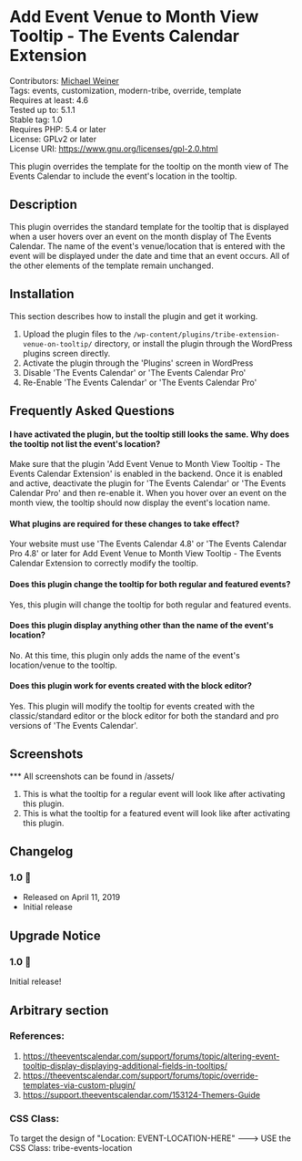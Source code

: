 # Add Event Venue to Month View Tooltip - The Events Calendar Extension
Contributors: [Michael Weiner] <br>
Tags: events, customization, modern-tribe, override, template <br>
Requires at least: 4.6 <br>
Tested up to: 5.1.1 <br>
Stable tag: 1.0 <br>
Requires PHP: 5.4 or later <br>
License: GPLv2 or later <br>
License URI: https://www.gnu.org/licenses/gpl-2.0.html <br>

This plugin overrides the template for the tooltip on the month view of The Events Calendar to include the event's location in the tooltip.

## Description

This plugin overrides the standard template for the tooltip that is displayed when a user hovers over an event on the month display of The Events Calendar. The name of the event's venue/location that is entered with the event will be displayed under the date and time that an event occurs. All of the other elements of the template remain unchanged.

## Installation

This section describes how to install the plugin and get it working.

1. Upload the plugin files to the `/wp-content/plugins/tribe-extension-venue-on-tooltip/` directory, or install the plugin through the WordPress plugins screen directly.
2. Activate the plugin through the 'Plugins' screen in WordPress
3. Disable 'The Events Calendar' or 'The Events Calendar Pro'
4. Re-Enable 'The Events Calendar' or 'The Events Calendar Pro'

## Frequently Asked Questions

#### I have activated the plugin, but the tooltip still looks the same. Why does the tooltip not list the event's location?

Make sure that the plugin 'Add Event Venue to Month View Tooltip - The Events Calendar Extension' is enabled in the backend. Once it is enabled and active, deactivate the plugin for 'The Events Calendar' or 'The Events Calendar Pro' and then re-enable it. When you hover over an event on the month view, the tooltip should now display the event's location name.

#### What plugins are required for these changes to take effect?

Your website must use 'The Events Calendar 4.8' or 'The Events Calendar Pro 4.8' or later for Add Event Venue to Month View Tooltip - The Events Calendar Extension to correctly modify the tooltip.

#### Does this plugin change the tooltip for both regular and featured events?

Yes, this plugin will change the tooltip for both regular and featured events.

#### Does this plugin display anything other than the name of the event's location?

No. At this time, this plugin only adds the name of the event's location/venue to the tooltip.

#### Does this plugin work for events created with the block editor?

Yes. This plugin will modify the tooltip for events created with the classic/standard editor or the block editor for both the standard and pro versions of 'The Events Calendar'.

## Screenshots
*** All screenshots can be found in /assets/ <br>

1. This is what the tooltip for a regular event will look like after activating this plugin.
2. This is what the tooltip for a featured event will look like after activating this plugin.

## Changelog

### 1.0 🎉
* Released on April 11, 2019
* Initial release

## Upgrade Notice

### 1.0 🎉
Initial release!

## Arbitrary section

### References:
1. https://theeventscalendar.com/support/forums/topic/altering-event-tooltip-display-displaying-additional-fields-in-tooltips/
2. https://theeventscalendar.com/support/forums/topic/override-templates-via-custom-plugin/
3. https://support.theeventscalendar.com/153124-Themers-Guide

### CSS Class:
To target the design of "Location: EVENT-LOCATION-HERE" ---> USE the CSS Class: tribe-events-location

[Michael Weiner]: https://profiles.wordpress.org/vikings412/
